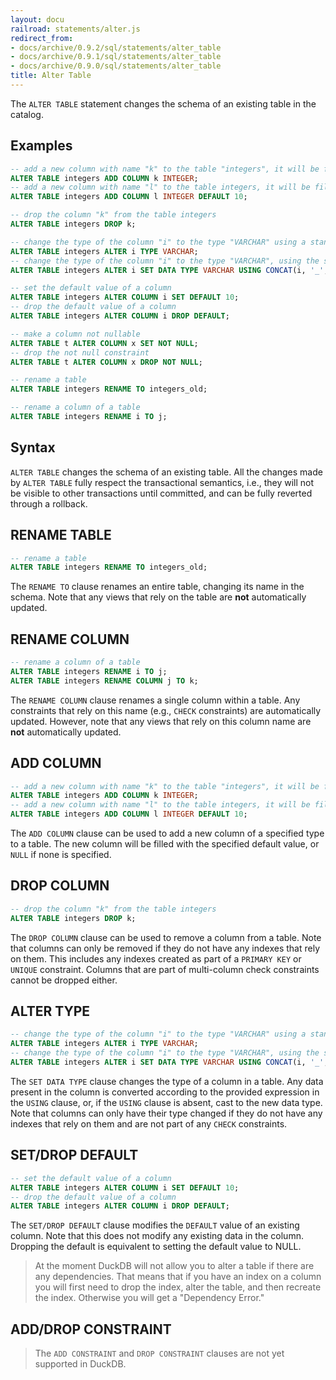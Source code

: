 ```yaml
---
layout: docu
railroad: statements/alter.js
redirect_from:
- docs/archive/0.9.2/sql/statements/alter_table
- docs/archive/0.9.1/sql/statements/alter_table
- docs/archive/0.9.0/sql/statements/alter_table
title: Alter Table
---
```


The `ALTER TABLE` statement changes the schema of an existing table in the catalog.

## Examples

```sql
-- add a new column with name "k" to the table "integers", it will be filled with the default value NULL
ALTER TABLE integers ADD COLUMN k INTEGER;
-- add a new column with name "l" to the table integers, it will be filled with the default value 10
ALTER TABLE integers ADD COLUMN l INTEGER DEFAULT 10;

-- drop the column "k" from the table integers
ALTER TABLE integers DROP k;

-- change the type of the column "i" to the type "VARCHAR" using a standard cast
ALTER TABLE integers ALTER i TYPE VARCHAR;
-- change the type of the column "i" to the type "VARCHAR", using the specified expression to convert the data for each row
ALTER TABLE integers ALTER i SET DATA TYPE VARCHAR USING CONCAT(i, '_', j);

-- set the default value of a column
ALTER TABLE integers ALTER COLUMN i SET DEFAULT 10;
-- drop the default value of a column
ALTER TABLE integers ALTER COLUMN i DROP DEFAULT;

-- make a column not nullable
ALTER TABLE t ALTER COLUMN x SET NOT NULL;
-- drop the not null constraint
ALTER TABLE t ALTER COLUMN x DROP NOT NULL;

-- rename a table
ALTER TABLE integers RENAME TO integers_old;

-- rename a column of a table
ALTER TABLE integers RENAME i TO j;
```

## Syntax

<div id="rrdiagram"></div>

`ALTER TABLE` changes the schema of an existing table. All the changes made by `ALTER TABLE` fully respect the transactional semantics, i.e., they will not be visible to other transactions until committed, and can be fully reverted through a rollback.

## RENAME TABLE

```sql
-- rename a table
ALTER TABLE integers RENAME TO integers_old;
```

The `RENAME TO` clause renames an entire table, changing its name in the schema. Note that any views that rely on the table are **not** automatically updated.

## RENAME COLUMN

```sql
-- rename a column of a table
ALTER TABLE integers RENAME i TO j;
ALTER TABLE integers RENAME COLUMN j TO k;
```

The `RENAME COLUMN` clause renames a single column within a table. Any constraints that rely on this name (e.g., `CHECK` constraints) are automatically updated. However, note that any views that rely on this column name are **not** automatically updated.

## ADD COLUMN

```sql
-- add a new column with name "k" to the table "integers", it will be filled with the default value NULL
ALTER TABLE integers ADD COLUMN k INTEGER;
-- add a new column with name "l" to the table integers, it will be filled with the default value 10
ALTER TABLE integers ADD COLUMN l INTEGER DEFAULT 10;
```

The `ADD COLUMN` clause can be used to add a new column of a specified type to a table. The new column will be filled with the specified default value, or `NULL` if none is specified.

## DROP COLUMN

```sql
-- drop the column "k" from the table integers
ALTER TABLE integers DROP k;
```

The `DROP COLUMN` clause can be used to remove a column from a table. Note that columns can only be removed if they do not have any indexes that rely on them. This includes any indexes created as part of a `PRIMARY KEY` or `UNIQUE` constraint. Columns that are part of multi-column check constraints cannot be dropped either.

## ALTER TYPE

```sql
-- change the type of the column "i" to the type "VARCHAR" using a standard cast
ALTER TABLE integers ALTER i TYPE VARCHAR;
-- change the type of the column "i" to the type "VARCHAR", using the specified expression to convert the data for each row
ALTER TABLE integers ALTER i SET DATA TYPE VARCHAR USING CONCAT(i, '_', j);
```

The `SET DATA TYPE` clause changes the type of a column in a table. Any data present in the column is converted according to the provided expression in the `USING` clause, or, if the `USING` clause is absent, cast to the new data type. Note that columns can only have their type changed if they do not have any indexes that rely on them and are not part of any `CHECK` constraints.

## SET/DROP DEFAULT

```sql
-- set the default value of a column
ALTER TABLE integers ALTER COLUMN i SET DEFAULT 10;
-- drop the default value of a column
ALTER TABLE integers ALTER COLUMN i DROP DEFAULT;
```

The `SET/DROP DEFAULT` clause modifies the `DEFAULT` value of an existing column. Note that this does not modify any existing data in the column. Dropping the default is equivalent to setting the default value to NULL.

> At the moment DuckDB will not allow you to alter a table if there are any dependencies. That means that if you have an index on a column you will first need to drop the index, alter the table, and then recreate the index. Otherwise you will get a "Dependency Error."

## ADD/DROP CONSTRAINT

> The `ADD CONSTRAINT` and `DROP CONSTRAINT` clauses are not yet supported in DuckDB.